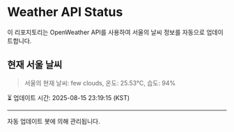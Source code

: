 
# Weather API Status

이 리포지토리는 OpenWeather API를 사용하여 서울의 날씨 정보를 자동으로 업데이트합니다.

## 현재 서울 날씨
> 서울의 현재 날씨: few clouds, 온도: 25.53°C, 습도: 94%

⏳ 업데이트 시간: 2025-08-15 23:19:15 (KST)

---
자동 업데이트 봇에 의해 관리됩니다.
